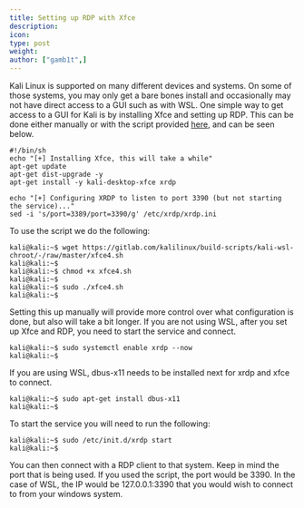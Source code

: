 ```yaml
---
title: Setting up RDP with Xfce
description:
icon:
type: post
weight:
author: ["gamb1t",]
---
```


Kali Linux is supported on many different devices and systems. On some of those systems, you may only get a bare bones install and occasionally may not have direct access to a GUI such as with WSL. One simple way to get access to a GUI for Kali is by installing Xfce and setting up RDP. This can be done either manually or with the script provided [here](https://gitlab.com/kalilinux/build-scripts/kali-wsl-chroot/-/blob/master/xfce4.sh), and can be seen below.

```plaintext
#!/bin/sh
echo "[+] Installing Xfce, this will take a while"
apt-get update
apt-get dist-upgrade -y
apt-get install -y kali-desktop-xfce xrdp

echo "[+] Configuring XRDP to listen to port 3390 (but not starting the service)..."
sed -i 's/port=3389/port=3390/g' /etc/xrdp/xrdp.ini
```

To use the script we do the following:

```console
kali@kali:~$ wget https://gitlab.com/kalilinux/build-scripts/kali-wsl-chroot/-/raw/master/xfce4.sh
kali@kali:~$
kali@kali:~$ chmod +x xfce4.sh
kali@kali:~$
kali@kali:~$ sudo ./xfce4.sh
kali@kali:~$
```

Setting this up manually will provide more control over what configuration is done, but also will take a bit longer. If you are not using WSL, after you set up Xfce and RDP, you need to start the service and connect.

```console
kali@kali:~$ sudo systemctl enable xrdp --now
kali@kali:~$
```

If you are using WSL, dbus-x11 needs to be installed next for xrdp and xfce to connect.

```console
kali@kali:~$ sudo apt-get install dbus-x11
kali@kali:~$
```

 To start the service you will need to run the following:

```console
kali@kali:~$ sudo /etc/init.d/xrdp start
kali@kali:~$
```

You can then connect with a RDP client to that system. Keep in mind the port that is being used. If you used the script, the port would be 3390. In the case of WSL, the IP would be 127.0.0.1:3390 that you would wish to connect to from your windows system.
